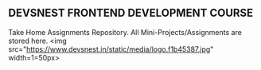 ## DEVSNEST FRONTEND DEVELOPMENT COURSE
Take Home Assignments Repository.
All Mini-Projects/Assignments are stored here.
<img src="https://www.devsnest.in/static/media/logo.f1b45387.jpg" width=1=50px>
